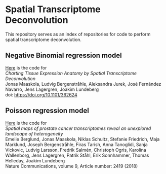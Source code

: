 # Spatial Transcriptome Deconvolution
This repository serves as an index of repositories for code to perform spatial transcriptome deconvolution.

## Negative Binomial regression model
[Here](https://github.com/SpatialTranscriptomicsResearch/std-nb) is the code for<br>
*Charting Tissue Expression Anatomy by Spatial Transcriptome Deconvolution*<br>
Jonas Maaskola, Ludvig Bergenstråhle, Aleksandra Jurek, José Fernández Navarro, Jens Lagergren, Joakim Lundeberg<br>
doi: https://doi.org/10.1101/362624


## Poisson regression model
[Here](https://github.com/SpatialTranscriptomicsResearch/std-poisson) is the code for<br>
*Spatial maps of prostate cancer transcriptomes reveal an unexplored landscape of heterogeneity*<br>
Emelie Berglund, Jonas Maaskola, Niklas Schultz, Stefanie Friedrich, Maja Marklund, Joseph Bergenstråhle, Firas Tarish, Anna Tanoglidi, Sanja Vickovic, Ludvig Larsson, Fredrik Salmén, Christoph Ogris, Karolina Wallenborg, Jens Lagergren, Patrik Ståhl, Erik Sonnhammer, Thomas Helleday, Joakim Lundeberg<br>
Nature Communications, volume 9, Article number: 2419 (2018)


